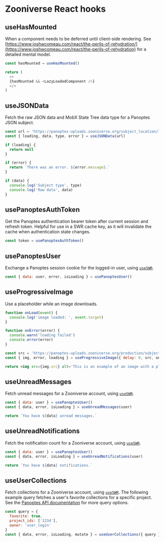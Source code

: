 # Zooniverse React hooks

## useHasMounted

When a component needs to be deferred until client-side rendering. See [https://www.joshwcomeau.com/react/the-perils-of-rehydration/](https://www.joshwcomeau.com/react/the-perils-of-rehydration) for a detailed mental model.

```js
const hasMounted = useHasMounted()

return (
  <>
  {hasMounted && <LazyLoadedComponent />}
  </>
)
```

## useJSONData

Fetch the raw JSON data and MobX State Tree data type for a Panoptes JSON subject.

```js
const url = 'https://panoptes-uploads.zooniverse.org/subject_location/74fddc9b-790d-47c6-9eac-110c64022ea8.json'
const { loading, data, type, error } = useJSONData(url)

if (loading) {
  return null
}

if (error) {
  return `There was an error. ${error.message}.`
}

if (data) {
  console.log('Subject type', type)
  console.log('Raw data', data)
}
```

## usePanoptesAuthToken

Get the Panoptes authentication bearer token after current session and refresh token.
Helpful for use in a SWR cache key, as it will invalidate the cache when authentication state changes.

```js
const token = usePanoptesAuthToken()
```

## usePanoptesUser

Exchange a Panoptes session cookie for the logged-in user, using [`useSWR`](https://swr.vercel.app/docs/api).

```js
const { data: user, error, isLoading } = usePanoptesUser()
```

## useProgressiveImage

Use a placeholder while an image downloads.

```jsx
function onLoad(event) {
  console.log('image loaded: ', event.target)
}

function onError(error) {
  console.warn('loading failed')
  console.error(error)
}

const src = 'https://panoptes-uploads.zooniverse.org/production/subject_location/66094a64-8823-4314-8ef4-1ee228e49470.jpeg'
const { img, error, loading } = useProgressiveImage({ delay: 0, src, onLoad, onError })

return <img src={img.src} alt='This is an example of an image with a placeholder.'/>
```

## useUnreadMessages

Fetch unread messages for a Zooniverse account, using [`useSWR`](https://swr.vercel.app/docs/api).

```js
const { data: user } = usePanoptesUser()
const { data, error, isLoading } = useUnreadMessages(user)

return `You have ${data} unread messages.`
```

## useUnreadNotifications

Fetch the notification count for a Zooniverse account, using [`useSWR`](https://swr.vercel.app/docs/api).

```js
const { data: user } = usePanoptesUser()
const { data, error, isLoading } = useUnreadNotifications(user)

return `You have ${data} notifications.`
```

## useUserCollections

Fetch collections for a Zooniverse account, using [`useSWR`](https://swr.vercel.app/docs/api).
The following example query fetches a user's favorite collections for a specific project.
See the [Panoptes API documentation](https://zooniverse.github.io/panoptes/#collections) for more query options.

```js
const query = {
  favorite: true,
  project_ids: ['1234'],
  owner: 'user_login'
}
const { data, error, isLoading, mutate } = useUserCollections({ query })
```
